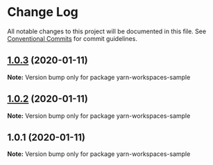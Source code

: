 # Change Log

All notable changes to this project will be documented in this file.
See [Conventional Commits](https://conventionalcommits.org) for commit guidelines.

## [1.0.3](https://github.com/ryycardo/monorepo-lerna/compare/v1.0.2...v1.0.3) (2020-01-11)

**Note:** Version bump only for package yarn-workspaces-sample





## [1.0.2](https://github.com/ryycardo/monorepo-lerna/compare/v1.0.1...v1.0.2) (2020-01-11)

**Note:** Version bump only for package yarn-workspaces-sample





## 1.0.1 (2020-01-11)

**Note:** Version bump only for package yarn-workspaces-sample
